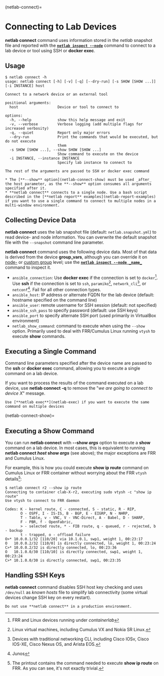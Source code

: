 (netlab-connect)=
# Connecting to Lab Devices

**netlab connect** command uses information stored in the _netlab_ snapshot file and reported with the **[`netlab inspect --node`](inspect.md)** command to connect to a lab device or tool using SSH or **docker exec**.

## Usage

```text
$ netlab connect -h
usage: netlab connect [-h] [-v] [-q] [--dry-run] [-s SHOW [SHOW ...]] [-i INSTANCE] host

Connect to a network device or an external tool

positional arguments:
  host                  Device or tool to connect to

options:
  -h, --help            show this help message and exit
  -v, --verbose         Verbose logging (add multiple flags for increased verbosity)
  -q, --quiet           Report only major errors
  --dry-run             Print the commands that would be executed, but do not execute
                        them
  -s SHOW [SHOW ...], --show SHOW [SHOW ...]
                        Show command to execute on the device
  -i INSTANCE, --instance INSTANCE
                        Specify lab instance to connect to

The rest of the arguments are passed to SSH or docker exec command
```

```{tip}
* The [**‌--show** option](netlab-connect-show) must be used _after_ the host parameter, as the **‌--show** option consumes all arguments specified after it.
* **‌netlab connect** connects to a single node. Use a bash script described in the [**netlab report** examples](netlab-report-examples) if you want to use a single command to connect to multiple nodes in a multi-window environment.
```

## Collecting Device Data

**netlab connect** uses the lab snapshot file (default: `netlab.snapshot.yml`) to read device- and node information. You can overwrite the default snapshot file with the `--snapshot` command line parameter.

**netlab connect** command uses the following device data. Most of that data is derived from the device **group_vars**, although you can override it on [node-](node-ansible-data) or [custom group](groups-object-data) level; use the **[`netlab inspect --node _name_`](inspect.md)** command to inspect it.

* `ansible_connection`: Use **docker exec** if the connection is set to `docker`[^cd]. Use **ssh** if the connection is set to `ssh`, `paramiko`[^cp], `network_cli`[^cc], or `netconf`[^cn]. Fail for all other connection types.
* `ansible_host`: IP address or alternate FQDN for the lab device (default: hostname specified on the command line)
* `ansible_user`: remote username for SSH session (default: not specified)
* `ansible_ssh_pass` to specify password (default: use SSH keys)
* `ansible_port` to specify alternate SSH port (used primarily in VirtualBox environment)
* `netlab_show_command`: command to execute when using the `--show` option. Primarily used to deal with FRR/Cumulus Linux running `vtysh` to execute **show** commands.

[^cd]: FRR and Linux devices running under _containerlab_

[^cc]: Devices with traditional networking CLI, including Cisco IOSv, Cisco IOS-XE, Cisco Nexus OS, and Arista EOS.

[^cp]: Linux virtual machines, including Cumulus VX and Nokia SR Linux.

[^cn]: Junos

## Executing a Single Command

Command line parameters specified after the device name are passed to the **ssh** or **docker exec** command, allowing you to execute a single command on a lab device.

If you want to process the results of the command executed on a lab device, use **netlab connect -q** to remove the "_we are going to connect to device X_" message.

```{tip}
Use [**‌netlab exec**](netlab-exec) if you want to execute the same command on multiple devices
```

(netlab-connect-show)=
## Executing a Show Command

You can run **netlab connect** with **--show *args*** option to execute a **show** command on a lab device. In most cases, this is equivalent to running **netlab connect _host_ show _args_** (see above); the major exceptions are FRR and Cumulus Linux.

For example, this is how you could execute **show ip route** command on Cumulus Linux or FRR container without worrying about the FRR `vtysh` details[^PCTC]:

[^PCTC]: The printout contains the command needed to execute **show ip route** on FRR. As you can see, it's not exactly trivial.

```
$ netlab connect r2 --show ip route
Connecting to container clab-X-r2, executing sudo vtysh -c "show ip route"
Use vtysh to connect to FRR daemon

Codes: K - kernel route, C - connected, S - static, R - RIP,
       O - OSPF, I - IS-IS, B - BGP, E - EIGRP, N - NHRP,
       T - Table, v - VNC, V - VNC-Direct, A - Babel, D - SHARP,
       F - PBR, f - OpenFabric,
       > - selected route, * - FIB route, q - queued, r - rejected, b - backup
       t - trapped, o - offload failure
O>* 10.0.0.1/32 [110/20] via 10.1.0.1, swp1, weight 1, 00:23:17
O   10.0.0.2/32 [110/0] is directly connected, lo, weight 1, 00:23:24
C>* 10.0.0.2/32 is directly connected, lo, 00:23:36
O   10.1.0.0/30 [110/10] is directly connected, swp1, weight 1, 00:23:24
C>* 10.1.0.0/30 is directly connected, swp1, 00:23:35
```

## Handling SSH Keys

**netlab connect** command disables SSH host key checking and uses `/dev/null` as _known hosts_ file to simplify lab connectivity (some virtual devices change SSH key on every restart).

```{warning}
Do not use **netlab connect** in a production environment.
```
